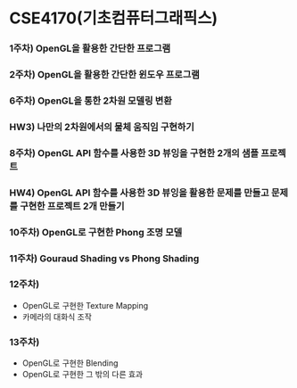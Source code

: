 # CSE4170(기초컴퓨터그래픽스)

### 1주차) OpenGL을 활용한 간단한 프로그램
### 2주차) OpenGL을 활용한 간단한 윈도우 프로그램
### 6주차) OpenGL을 통한 2차원 모델링 변환
### HW3) 나만의 2차원에서의 물체 움직임 구현하기
### 8주차) OpenGL API 함수를 사용한 3D 뷰잉을 구현한 2개의 샘플 프로젝트
### HW4) OpenGL API 함수를 사용한 3D 뷰잉을 활용한 문제를 만들고 문제를 구현한 프로젝트 2개 만들기
### 10주차) OpenGL로 구현한 Phong 조명 모델
### 11주차) Gouraud Shading vs Phong Shading
### 12주차) 
-  OpenGL로 구현한 Texture Mapping
-  카메라의 대화식 조작
### 13주차) 
-  OpenGL로 구현한 Blending
-  OpenGL로 구현한 그 밖의 다른 효과
